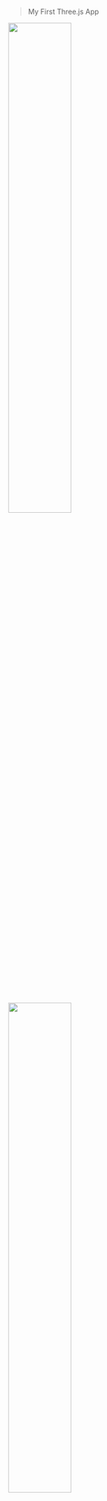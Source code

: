 > My First Three.js App
<img src="https://user-images.githubusercontent.com/75277382/149139919-a5116ffc-3c5a-492b-9b66-3493922881ef.PNG" width=50% height=50%>  
<img src="https://user-images.githubusercontent.com/75277382/149139922-e5a0885c-b941-4b03-a426-10e301bcf35f.PNG" width=50% height=50%>
